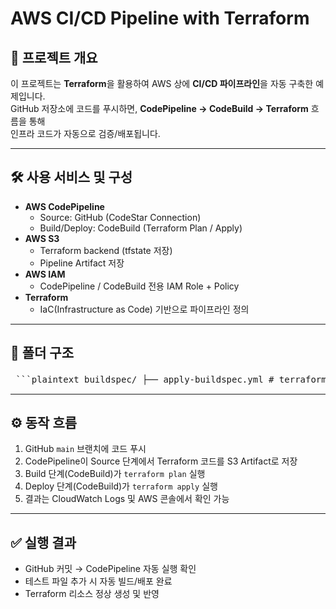 # AWS CI/CD Pipeline with Terraform

## 📖 프로젝트 개요
이 프로젝트는 **Terraform**을 활용하여 AWS 상에 **CI/CD 파이프라인**을 자동 구축한 예제입니다.  
GitHub 저장소에 코드를 푸시하면, **CodePipeline → CodeBuild → Terraform** 흐름을 통해  
인프라 코드가 자동으로 검증/배포됩니다.

---

## 🛠️ 사용 서비스 및 구성
- **AWS CodePipeline**
  - Source: GitHub (CodeStar Connection)
  - Build/Deploy: CodeBuild (Terraform Plan / Apply)
- **AWS S3**
  - Terraform backend (tfstate 저장)
  - Pipeline Artifact 저장
- **AWS IAM**
  - CodePipeline / CodeBuild 전용 IAM Role + Policy
- **Terraform**
  - IaC(Infrastructure as Code) 기반으로 파이프라인 정의

---

## 📂 폴더 구조
<pre> ```plaintext buildspec/ ├── apply-buildspec.yml # terraform apply 실행 ├── plan-buildspec.yml # terraform plan 실행 ├── iam.tf ├── s3.tf ├── state.tf ├── variables.tf └── pipeline.tf ``` </pre>
---

## ⚙️ 동작 흐름
1. GitHub `main` 브랜치에 코드 푸시  
2. CodePipeline이 Source 단계에서 Terraform 코드를 S3 Artifact로 저장  
3. Build 단계(CodeBuild)가 `terraform plan` 실행  
4. Deploy 단계(CodeBuild)가 `terraform apply` 실행  
5. 결과는 CloudWatch Logs 및 AWS 콘솔에서 확인 가능

---

## ✅ 실행 결과
- GitHub 커밋 → CodePipeline 자동 실행 확인
- 테스트 파일 추가 시 자동 빌드/배포 완료
- Terraform 리소스 정상 생성 및 반영
